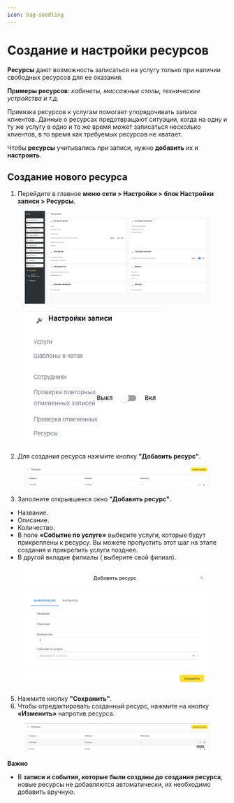 ```yaml
---
icon: bag-seedling
---
```


# Создание и настройки ресурсов

**Ресурсы** дают возможность записаться на услугу только при наличии свободных ресурсов для ее оказания.

**Примеры ресурсов**: _кабинеты, массажные столы, технические устройства и т.д._

Привязка ресурсов к услугам помогает упорядочивать записи клиентов. Данные о ресурсах предотвращают ситуации, когда на одну и ту же услугу в одно и то же время может записаться несколько клиентов, в то время как требуемых ресурсов не хватает.

Чтобы **ресурсы** учитывались при записи, нужно **добавить** их и **настроить**.

## Создание нового ресурса&#x20;

1. Перейдите в главное **меню сети > Настройки > блок Настройки записи > Ресурсы**.&#x20;

<figure><img src="../../../.gitbook/assets/image (255).png" alt=""><figcaption></figcaption></figure>

<figure><img src="../../../.gitbook/assets/image (256).png" alt=""><figcaption></figcaption></figure>

2. Для создания ресурса нажмите кнопку **"Добавить ресурс"**.

<figure><img src="../../../.gitbook/assets/image (257).png" alt=""><figcaption></figcaption></figure>

3. Заполните открывшееся окно **"Добавить ресурс"**.&#x20;

* Название.
* Описание.
* Количество.
* В поле **«Событие по услуге»** выберите услуги, которые будут прикреплены к ресурсу. Вы можете пропустить этот шаг на этапе создания и прикрепить услуги позднее.
* В другой вкладке филиалы ( выберите свой филиал).

<figure><img src="../../../.gitbook/assets/image (258).png" alt=""><figcaption></figcaption></figure>

5. Нажмите кнопку **"Сохранить"**.
6. Чтобы отредактировать созданный ресурс, нажмите на кнопку **«Изменить»** напротив ресурса.

<figure><img src="../../../.gitbook/assets/image (259).png" alt=""><figcaption></figcaption></figure>

**Важно**

* В **записи и события, которые были созданы до создания ресурса**, новые ресурсы не добавляются автоматически, их необходимо добавить вручную.
